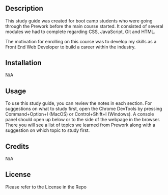 # <Prework Study Guide Webpage>

## Description

This study guide was created for boot camp students who were going through the Prework before the main course started. It consisted of several modules we had to complete regarding CSS, JavaScript, Git and HTML.

The motivation for enrolling on this course was to develop my skills as a Front End Web Developer to build a career within the industry.

## Installation

N/A

## Usage

To use this study guide, you can review the notes in each section. For suggestions on what to study first, open the Chrome DevTools by pressing Command+Option+I (MacOS) or Control+Shift+I (Windows). A console panel should open up below or to the side of the webpage in the browser. There you will see a list of topics we learned from Prework along with a suggestion on which topic to study first.

## Credits

N/A

## License

Please refer to the License in the Repo